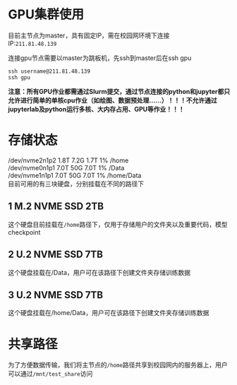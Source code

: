 # GPU集群使用

目前主节点为master，具有固定IP，需在校园网环境下连接  
IP:`211.81.48.139`

连接gpu节点需要以master为跳板机，先ssh到master后在ssh gpu
```
ssh username@211.81.48.139
ssh gpu
```
**注意：所有GPU作业都需通过Slurm提交，通过节点连接的python和jupyter都只允许进行简单的单核cpu作业（如绘图、数据预处理……）！！！不允许通过jupyterlab及python运行多核、大内存占用、GPU等作业！！！**

# 存储状态
/dev/nvme2n1p2             1.8T  7.2G  1.7T   1% /home  
/dev/nvme0n1p1             7.0T   50G  7.0T   1% /Data  
/dev/nvme1n1p1             7.0T   50G  7.0T   1% /home/Data  
目前可用的有三块硬盘，分别挂载在不同的路径下
## 1 M.2 NVME SSD 2TB
这个硬盘目前挂载在`/home`路径下，仅用于存储用户的文件夹以及重要代码，模型checkpoint

## 2 U.2 NVME SSD 7TB
这个硬盘挂载在/Data，用户可在该路径下创建文件夹存储训练数据

## 3 U.2 NVME SSD 7TB
这个硬盘挂载在/home/Data，用户可在该路径下创建文件夹存储训练数据

# 共享路径
为了方便数据传输，我们将主节点的`/home`路径共享到校园网内的服务器上，用户可以通过`/mnt/test_share`访问